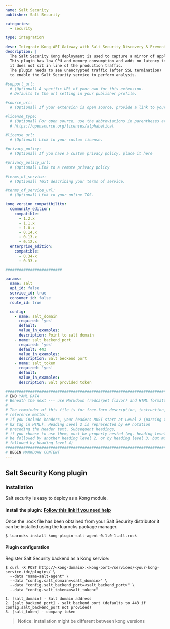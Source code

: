 ```yaml
---
name: Salt Security
publisher: Salt Security

categories:
  - security

type: integration

desc: Integrate Kong API Gateway with Salt Security Discovery & Prevention for API-based apps
description: |
  The Salt Security Kong deployment is used to capture a mirror of application traffic and send it to the Salt Security Service for analysis.
  This plugin has low CPU and memory consumption and adds no latency to the application since
  it does not sit in line of the production traffic.
  The plugin needs to see unencrypted traffic (after SSL termination)
  to enable the Salt Security service to perform analysis.

#support_url:
  # (Optional) A specific URL of your own for this extension.
  # Defaults to the url setting in your publisher profile.

#source_url:
  # (Optional) If your extension is open source, provide a link to your code.

#license_type:
  # (Optional) For open source, use the abbreviations in parentheses at:
  # https://opensource.org/licenses/alphabetical

#license_url:
  # (Optional) Link to your custom license.

#privacy_policy:
  # (Optional) If you have a custom privacy policy, place it here

#privacy_policy_url:
  # (Optional) Link to a remote privacy policy

#terms_of_service:
  # (Optional) Text describing your terms of service.

#terms_of_service_url:
  # (Optional) Link to your online TOS.

kong_version_compatibility:
  community_edition:
    compatible:
      - 1.2.x
      - 1.1.x
      - 1.0.x
      - 0.14.x
      - 0.13.x
      - 0.12.x
  enterprise_edition:
    compatible:
      - 0.34-x
      - 0.33-x

#########################

params: 
  name: salt
  api_id: false
  service_id: true
  consumer_id: false
  route_id: true

  config: 
    - name: salt_domain
      required: 'yes'
      default: 
      value_in_examples:
      description: Point to salt domain
    - name: salt_backend_port
      required: 'yes'
      default: 443
      value_in_examples:
      description: Salt beckend port
    - name: salt_token
      required: 'yes'
      default: 
      value_in_examples:
      description: Salt provided token

###############################################################################
# END YAML DATA
# Beneath the next --- use Markdown (redcarpet flavor) and HTML formatting only.
#
# The remainder of this file is for free-form description, instruction, and
# reference matter.
# If you include headers, your headers MUST start at Level 2 (parsing to
# h2 tag in HTML). Heading Level 2 is represented by ## notation
# preceding the header text. Subsequent headings,
# if you choose to use them, must be properly nested (eg. heading level 2 may
# be followed by another heading level 2, or by heading level 3, but must NOT be
# followed by heading level 4)
###############################################################################
# BEGIN MARKDOWN CONTENT
---
```


## Salt Security Kong plugin

### Installation

Salt security is easy to deploy as a Kong module.

#### Install the plugin: [Follow this link if you need help](https://docs.konghq.com/1.0.x/plugin-development/distribution/#installing-the-plugin)

Once the .rock file has been obtained from your Salt Security distributor it can be installed using the luarocks package manager.

```shell
$ luarocks install kong-plugin-salt-agent-0.1.0-1.all.rock
```

#### Plugin configuration

Register Salt Security backend as a Kong service:

```shell
$ curl -X POST http://<kong-domain>:<kong-port>/services/<your-kong-service-id>/plugins/ \
  --data "name=salt-agent" \
  --data "config.salt_domain=<salt_domain>" \
  --data "config.salt_backend_port=<salt_backend_port>" \
  --data "config.salt_token=<salt_token>"
```

```text
1. [salt_domain] - Salt domain address
2. [salt_backend_port] - salt backend port (defaults to 443 if config.salt_backend_port not provided)
3. [salt_token] - company token
```

> Notice: installation might be different between kong versions
